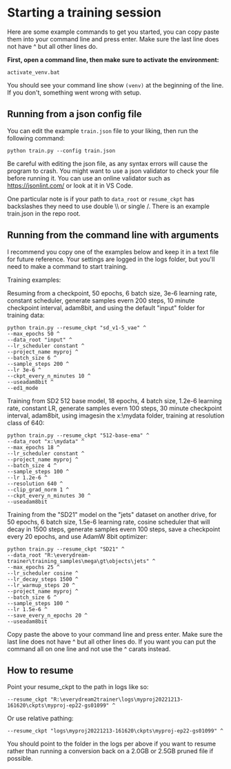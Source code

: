 # Starting a training session

Here are some example commands to get you started, you can copy paste them into your command line and press enter. 
Make sure the last line does not have ^ but all other lines do.


**First, open a command line, then make sure to activate the environment:**

    activate_venv.bat

You should see your command line show ```(venv)``` at the beginning of the line.  If you don't, something went wrong with setup.

## Running from a json config file

You can edit the example `train.json` file to your liking, then run the following command:

    python train.py --config train.json

Be careful with editing the json file, as any syntax errors will cause the program to crash.  You might want to use a json validator to check your file before running it.  You can use an online validator such as https://jsonlint.com/ or look at it in VS Code.

One particular note is if your path to `data_root` or `resume_ckpt` has backslashes they need to use double \\\ or single /.  There is an example train.json in the repo root.

## Running from the command line with arguments

I recommend you copy one of the examples below and keep it in a text file for future reference.  Your settings are logged in the logs folder, but you'll need to make a command to start training.

Training examples:

Resuming from a checkpoint, 50 epochs, 6 batch size, 3e-6 learning rate, constant scheduler, generate samples evern 200 steps, 10 minute checkpoint interval, adam8bit, and using the default "input" folder for training data:

    python train.py --resume_ckpt "sd_v1-5_vae" ^
    --max_epochs 50 ^
    --data_root "input" ^
    --lr_scheduler constant ^
    --project_name myproj ^
    --batch_size 6 ^
    --sample_steps 200 ^
    --lr 3e-6 ^
    --ckpt_every_n_minutes 10 ^
    --useadam8bit ^
    --ed1_mode

Training from SD2 512 base model, 18 epochs, 4 batch size, 1.2e-6 learning rate, constant LR, generate samples evern 100 steps, 30 minute checkpoint interval, adam8bit, using imagesin the x:\mydata folder, training at resolution class of 640:

    python train.py --resume_ckpt "512-base-ema" ^
    --data_root "x:\mydata" ^
    --max_epochs 18 ^
    --lr_scheduler constant ^
    --project_name myproj ^
    --batch_size 4 ^
    --sample_steps 100 ^
    --lr 1.2e-6 ^
    --resolution 640 ^
    --clip_grad_norm 1 ^
    --ckpt_every_n_minutes 30 ^
    --useadam8bit

Training from the "SD21" model on the "jets" dataset on another drive, for 50 epochs, 6 batch size, 1.5e-6 learning rate, cosine scheduler that will decay in 1500 steps, generate samples evern 100 steps, save a checkpoint every 20 epochs, and use AdamW 8bit optimizer:

    python train.py --resume_ckpt "SD21" ^
    --data_root "R:\everydream-trainer\training_samples\mega\gt\objects\jets" ^
    --max_epochs 25 ^
    --lr_scheduler cosine ^
    --lr_decay_steps 1500 ^
    --lr_warmup_steps 20 ^
    --project_name myproj ^
    --batch_size 6 ^
    --sample_steps 100 ^
    --lr 1.5e-6 ^
    --save_every_n_epochs 20 ^
    --useadam8bit 

Copy paste the above to your command line and press enter.
Make sure the last line does not have ^ but all other lines do.  If you want you can put the command all on one line and not use the ^ carats instead.

## How to resume

Point your resume_ckpt to the path in logs like so:

```--resume_ckpt "R:\everydream2trainer\logs\myproj20221213-161620\ckpts\myproj-ep22-gs01099" ^```

Or use relative pathing:

```--resume_ckpt "logs\myproj20221213-161620\ckpts\myproj-ep22-gs01099" ^```

You should point to the folder in the logs per above if you want to resume rather than running a conversion back on a 2.0GB or 2.5GB pruned file if possible. 

